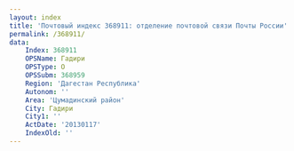 ```yaml
---
layout: index
title: 'Почтовый индекс 368911: отделение почтовой связи Почты России'
permalink: /368911/
data:
    Index: 368911
    OPSName: Гадири
    OPSType: О
    OPSSubm: 368959
    Region: 'Дагестан Республика'
    Autonom: ''
    Area: 'Цумадинский район'
    City: Гадири
    City1: ''
    ActDate: '20130117'
    IndexOld: ''
---
```

